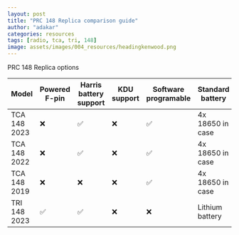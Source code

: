 ```yaml
---
layout: post
title: "PRC 148 Replica comparison guide"
author: "adakar"
categories: resources
tags: [radio, tca, tri, 148]
image: assets/images/004_resources/headingkenwood.png
---
```


PRC 148 Replica options

| Model			| Powered F-pin		| Harris battery support 		| KDU support 		| Software programable 		| Standard battery	|
|---			|---				|---							|---				|---						|---				|
| TCA 148 2023 	| ❌				| ✅							| ❌				| ✅						| 4x 18650 in case	|	
| TCA 148 2022 	| ❌				| ✅							| ❌				| ✅						| 4x 18650 in case	|	
| TCA 148 2019 	| ❌				| ❌							| ❌				| ✅						| 4x 18650 in case	|	
| TRI 148 2023 	| ✅				| ✅							| ❌				| ❌						| Lithium battery	|


